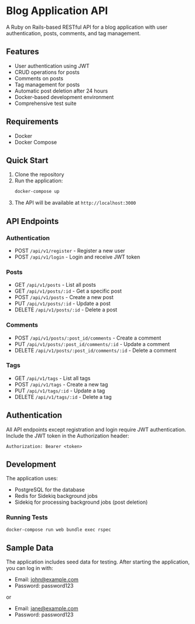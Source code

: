 # Blog Application API

A Ruby on Rails-based RESTful API for a blog application with user authentication, posts, comments, and tag management.

## Features

- User authentication using JWT
- CRUD operations for posts
- Comments on posts
- Tag management for posts
- Automatic post deletion after 24 hours
- Docker-based development environment
- Comprehensive test suite

## Requirements

- Docker
- Docker Compose

## Quick Start

1. Clone the repository
2. Run the application:
   ```bash
   docker-compose up
   ```
3. The API will be available at `http://localhost:3000`

## API Endpoints

### Authentication
- POST `/api/v1/register` - Register a new user
- POST `/api/v1/login` - Login and receive JWT token

### Posts
- GET `/api/v1/posts` - List all posts
- GET `/api/v1/posts/:id` - Get a specific post
- POST `/api/v1/posts` - Create a new post
- PUT `/api/v1/posts/:id` - Update a post
- DELETE `/api/v1/posts/:id` - Delete a post

### Comments
- POST `/api/v1/posts/:post_id/comments` - Create a comment
- PUT `/api/v1/posts/:post_id/comments/:id` - Update a comment
- DELETE `/api/v1/posts/:post_id/comments/:id` - Delete a comment

### Tags
- GET `/api/v1/tags` - List all tags
- POST `/api/v1/tags` - Create a new tag
- PUT `/api/v1/tags/:id` - Update a tag
- DELETE `/api/v1/tags/:id` - Delete a tag

## Authentication

All API endpoints except registration and login require JWT authentication. Include the JWT token in the Authorization header:

```
Authorization: Bearer <token>
```

## Development

The application uses:
- PostgreSQL for the database
- Redis for Sidekiq background jobs
- Sidekiq for processing background jobs (post deletion)

### Running Tests

```bash
docker-compose run web bundle exec rspec
```

## Sample Data

The application includes seed data for testing. After starting the application, you can log in with:

- Email: john@example.com
- Password: password123

or

- Email: jane@example.com
- Password: password123
